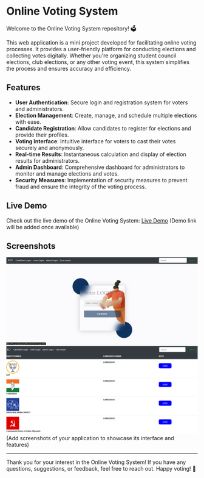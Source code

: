 # Online Voting System

Welcome to the Online Voting System repository! 🗳️

This web application is a mini project developed for facilitating online voting processes. It provides a user-friendly platform for conducting elections and collecting votes digitally. Whether you're organizing student council elections, club elections, or any other voting event, this system simplifies the process and ensures accuracy and efficiency.

## Features

- **User Authentication**: Secure login and registration system for voters and administrators.
- **Election Management**: Create, manage, and schedule multiple elections with ease.
- **Candidate Registration**: Allow candidates to register for elections and provide their profiles.
- **Voting Interface**: Intuitive interface for voters to cast their votes securely and anonymously.
- **Real-time Results**: Instantaneous calculation and display of election results for administrators.
- **Admin Dashboard**: Comprehensive dashboard for administrators to monitor and manage elections and votes.
- **Security Measures**: Implementation of security measures to prevent fraud and ensure the integrity of the voting process.

## Live Demo

Check out the live demo of the Online Voting System: [Live Demo](#) (Demo link will be added once available)

## Screenshots

![Screenshot 1](https://github.com/thsurajsinghrajput/vote/blob/main/screenshot/Screenshot%202024-03-23%20194151.png)
![Screenshot 2](https://github.com/thsurajsinghrajput/vote/blob/main/screenshot/Screenshot%202024-03-23%20194209.png)
(Add screenshots of your application to showcase its interface and features)

---

Thank you for your interest in the Online Voting System! If you have any questions, suggestions, or feedback, feel free to reach out. Happy voting! 🎉
